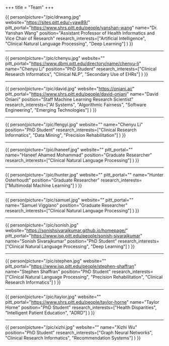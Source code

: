 +++
title = "Team"
+++

{{ person(picture="/pic/drwang.jpg"
          website="https://sites.pitt.edu/~yaw89/"
          pitt_portal="https://www.shrs.pitt.edu/people/yanshan-wang"
          name="Dr. Yanshan Wang"
          position="Assistant Professor of Health Informatics and Vice Chair of Research"
          research_interests=["Artificial Intelligence", "Clinical Natural Language Processing", "Deep Learning"]
    ) }}

---

{{ person(picture="/pic/chenyu.jpg"
          website=""
          pitt_portal="https://www.dbmi.pitt.edu/directory/name/chenyu-li"
          name="Chenyu Li"
          position="PhD Student"
          research_interests=["Clinical Research Informatics", "Clinical NLP", "Secondary Use of EHRs"]
    ) }}

---

{{ person(picture="/pic/david.jpg"
          website="https://oniani.ai/"
          pitt_portal="https://www.shrs.pitt.edu/people/david-oniani"
          name="David Oniani"
          position="Staff Machine Learning Research Scientist"
          research_interests=["AI Systems", "Algorithmic Fairness", "Software Engineering", "Emerging Technologies"]
    ) }}

---

{{ person(picture="/pic/fengyi.jpg"
          website=""
          name="Chenyu Li"
          position="PhD Student"
          research_interests=["Clinical Research Informatics", "Data Mining", "Precision Rehabilitation"]
    ) }}

---

{{ person(picture="/pic/haneef.jpg"
          website=""
          pitt_portal=""
          name="Haneef Ahamed Mohammad"
          position="Graduate Researcher"
          research_interests=["Clinical Natural Language Processing"]
    ) }}

---

{{ person(picture="/pic/hunter.jpg"
          website=""
          pitt_portal=""
          name="Hunter Osterhoudt"
          position="Graduate Researcher"
          research_interests=["Multimodal Machine Learning"]
    ) }}

---

{{ person(picture="/pic/samuel.jpg"
          website=""
          pitt_portal=""
          name="Samuel Viggiano"
          position="Graduate Researcher"
          research_interests=["Clinical Natural Language Processing"]
    ) }}

---

{{ person(picture="/pic/sonish.jpg"
          website="https://sonishsivarajkumar.github.io/homepage/"
          pitt_portal="https://www.isp.pitt.edu/people/sonish-sivarajkumar"
          name="Sonish Sivarajkumar"
          position="PhD Student"
          research_interests=["Clinical Natural Language Processing", "Deep Learning"]
    ) }}

---

{{ person(picture="/pic/stephen.jpg"
          website=""
          pitt_portal="https://www.isp.pitt.edu/people/stephen-shaffran"
          name="Stephen Shaffran"
          position="PhD Student"
          research_interests=["Clinical Natural Language Processing", "Precision Rehabilitation", "Clinical Research Informatics"]
    ) }}

---

{{ person(picture="/pic/taylor.jpg"
          website=""
          pitt_portal="https://www.shrs.pitt.edu/people/taylor-horne"
          name="Taylor Horne"
          position="PhD Student"
          research_interests=["Health Disparities", "Intelligent Patient Education", "ADRD"]
    ) }}

---

{{ person(picture="/pic/xizhi.jpg"
          website=""
          name="Xizhi Wu"
          position="PhD Student"
          research_interests=["Graph Neural Networks", "Clinical Research Informatics", "Recommendation Systems"]
    ) }}
